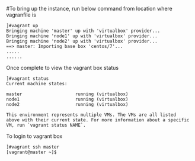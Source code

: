 
#To bring up the instance, run below command from location where vagranfile is
```
]#vagrant up
Bringing machine 'master' up with 'virtualbox' provider...
Bringing machine 'node1' up with 'virtualbox' provider...
Bringing machine 'node2' up with 'virtualbox' provider...
==> master: Importing base box 'centos/7'...
.....
......
```

Once complete to view the vagrant box status

```
]#vagrant status
Current machine states:

master                    running (virtualbox)
node1                     running (virtualbox)
node2                     running (virtualbox)

This environment represents multiple VMs. The VMs are all listed
above with their current state. For more information about a specific
VM, run `vagrant status NAME`.
```

To login to vagrant box
```
]#vagrant ssh master
[vagrant@master ~]$

```